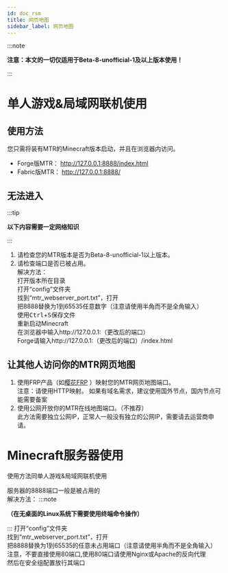 ```yaml
---
id: doc_rsm
title: 网页地图
sidebar_label: 网页地图
---
```


:::note

 __注意：本文的一切仅适用于Beta-8-unofficial-1及以上版本使用！__
 
:::
# 单人游戏&局域网联机使用
## 使用方法
您只需将装有MTR的Minecraft版本启动，并且在浏览器内访问。
- Forge版MTR：
http://127.0.0.1:8888/index.html
- Fabric版MTR：
http://127.0.0.1:8888/
##  无法进入
:::tip

__以下内容需要一定网络知识__

:::
1. 请检查您的MTR版本是否为Beta-8-unofficial-1以上版本。  
2. 请检查端口是否已被占用。  
解决方法：  
打开版本所在目录  
打开“config”文件夹  
找到“mtr_webserver_port.txt”，打开  
把8888替换为1到65535任意数字（注意请使用半角而不是全角输入）  
使用<kbd>Ctrl</kbd>+<kbd>S</kbd>保存文件  
重新启动Minecraft  
在浏览器中输入http://127.0.0.1:（更改后的端口）  
Forge请输入http://127.0.0.1:（更改后的端口）/index.html  
## 让其他人访问你的MTR网页地图
1. 使用FRP产品（如[樱花FRP](https://www.natfrp.com/) ）映射您的MTR网页地图端口。   
注意：请使用HTTP映射。
如果有域名需求，建议使用国外节点，国内节点可能需要备案  
2. 使用公网开放你的MTR在线地图端口。（不推荐）  
此方法需要独立公网IP，正常人一般没有独立的公网IP，需要请去运营商申请。  
# Minecraft服务器使用
使用方法同单人游戏&局域网联机使用  

服务器的8888端口一般是被占用的  
解决方法： 
:::note
 
__（在无桌面的Linux系统下需要使用终端命令操作）__  

:::
打开“config”文件夹  
找到“mtr_webserver_port.txt”，打开  
把8888替换为1到65535的任意未占用端口（注意请使用半角而不是全角输入） 
注意，不要直接使用80端口,使用80端口请使用Nginx或Apache的反向代理  
然后在安全组配置放行其端口
